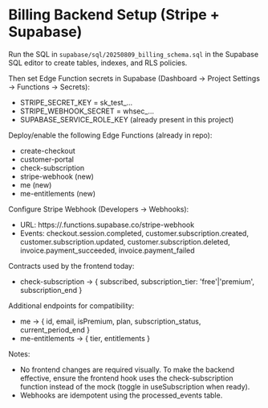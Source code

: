 # Billing Backend Setup (Stripe + Supabase)

Run the SQL in `supabase/sql/20250809_billing_schema.sql` in the Supabase SQL editor to create tables, indexes, and RLS policies.

Then set Edge Function secrets in Supabase (Dashboard → Project Settings → Functions → Secrets):
- STRIPE_SECRET_KEY = sk_test_...
- STRIPE_WEBHOOK_SECRET = whsec_...
- SUPABASE_SERVICE_ROLE_KEY (already present in this project)

Deploy/enable the following Edge Functions (already in repo):
- create-checkout
- customer-portal
- check-subscription
- stripe-webhook (new)
- me (new)
- me-entitlements (new)

Configure Stripe Webhook (Developers → Webhooks):
- URL: https://<your-project-ref>.functions.supabase.co/stripe-webhook
- Events: checkout.session.completed, customer.subscription.created, customer.subscription.updated, customer.subscription.deleted, invoice.payment_succeeded, invoice.payment_failed

Contracts used by the frontend today:
- check-subscription → { subscribed, subscription_tier: 'free'|'premium', subscription_end }

Additional endpoints for compatibility:
- me → { id, email, isPremium, plan, subscription_status, current_period_end }
- me-entitlements → { tier, entitlements }

Notes:
- No frontend changes are required visually. To make the backend effective, ensure the frontend hook uses the check-subscription function instead of the mock (toggle in useSubscription when ready).
- Webhooks are idempotent using the processed_events table.
